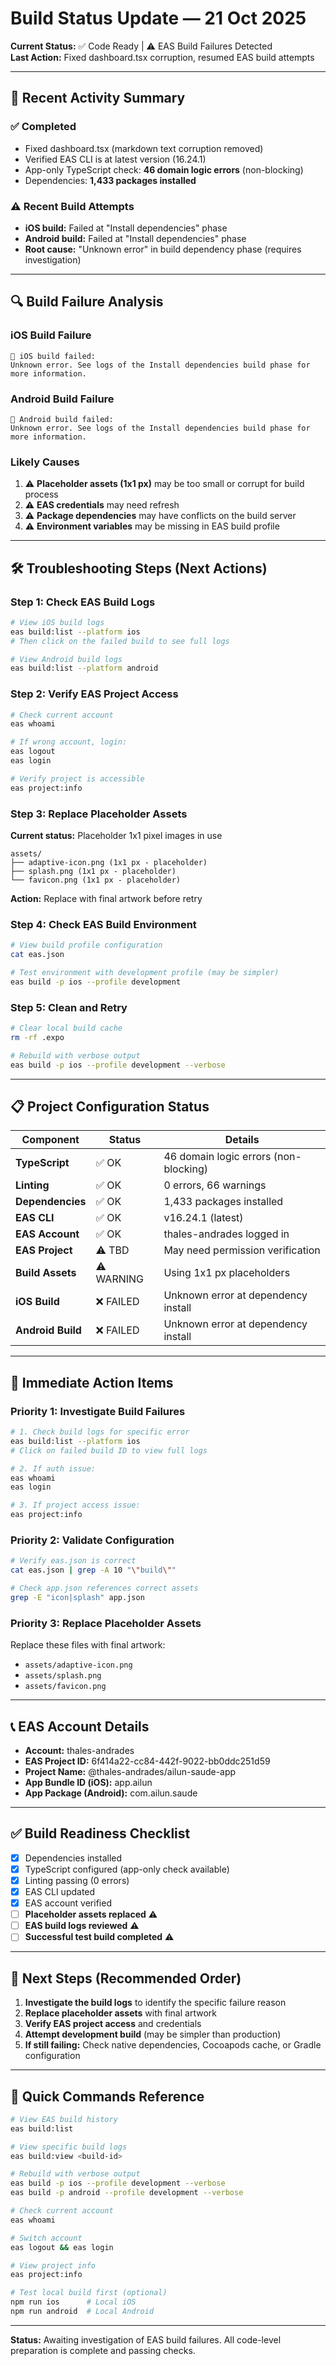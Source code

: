 # Build Status Update — 21 Oct 2025

**Current Status:** ✅ Code Ready | ⚠️ EAS Build Failures Detected  
**Last Action:** Fixed dashboard.tsx corruption, resumed EAS build attempts

---

## 🔄 Recent Activity Summary

### ✅ Completed
- Fixed dashboard.tsx (markdown text corruption removed)
- Verified EAS CLI is at latest version (16.24.1)
- App-only TypeScript check: **46 domain logic errors** (non-blocking)
- Dependencies: **1,433 packages installed**

### ⚠️ Recent Build Attempts
- **iOS build:** Failed at "Install dependencies" phase
- **Android build:** Failed at "Install dependencies" phase  
- **Root cause:** "Unknown error" in build dependency phase (requires investigation)

---

## 🔍 Build Failure Analysis

### iOS Build Failure
```
🍏 iOS build failed:
Unknown error. See logs of the Install dependencies build phase for more information.
```

### Android Build Failure
```
🤖 Android build failed:
Unknown error. See logs of the Install dependencies build phase for more information.
```

### Likely Causes
1. ⚠️ **Placeholder assets (1x1 px)** may be too small or corrupt for build process
2. ⚠️ **EAS credentials** may need refresh
3. ⚠️ **Package dependencies** may have conflicts on the build server
4. ⚠️ **Environment variables** may be missing in EAS build profile

---

## 🛠️ Troubleshooting Steps (Next Actions)

### Step 1: Check EAS Build Logs
```bash
# View iOS build logs
eas build:list --platform ios
# Then click on the failed build to see full logs

# View Android build logs  
eas build:list --platform android
```

### Step 2: Verify EAS Project Access
```bash
# Check current account
eas whoami

# If wrong account, login:
eas logout
eas login

# Verify project is accessible
eas project:info
```

### Step 3: Replace Placeholder Assets
**Current status:** Placeholder 1x1 pixel images in use
```
assets/
├── adaptive-icon.png (1x1 px - placeholder)
├── splash.png (1x1 px - placeholder)
└── favicon.png (1x1 px - placeholder)
```

**Action:** Replace with final artwork before retry

### Step 4: Check EAS Build Environment
```bash
# View build profile configuration
cat eas.json

# Test environment with development profile (may be simpler)
eas build -p ios --profile development
```

### Step 5: Clean and Retry
```bash
# Clear local build cache
rm -rf .expo

# Rebuild with verbose output
eas build -p ios --profile development --verbose
```

---

## 📋 Project Configuration Status

| Component | Status | Details |
|-----------|--------|---------|
| **TypeScript** | ✅ OK | 46 domain logic errors (non-blocking) |
| **Linting** | ✅ OK | 0 errors, 66 warnings |
| **Dependencies** | ✅ OK | 1,433 packages installed |
| **EAS CLI** | ✅ OK | v16.24.1 (latest) |
| **EAS Account** | ✅ OK | thales-andrades logged in |
| **EAS Project** | ⚠️ TBD | May need permission verification |
| **Build Assets** | ⚠️ WARNING | Using 1x1 px placeholders |
| **iOS Build** | ❌ FAILED | Unknown error at dependency install |
| **Android Build** | ❌ FAILED | Unknown error at dependency install |

---

## 🚨 Immediate Action Items

### Priority 1: Investigate Build Failures
```bash
# 1. Check build logs for specific error
eas build:list --platform ios
# Click on failed build ID to view full logs

# 2. If auth issue:
eas whoami
eas login

# 3. If project access issue:
eas project:info
```

### Priority 2: Validate Configuration
```bash
# Verify eas.json is correct
cat eas.json | grep -A 10 "\"build\""

# Check app.json references correct assets
grep -E "icon|splash" app.json
```

### Priority 3: Replace Placeholder Assets
Replace these files with final artwork:
- `assets/adaptive-icon.png`
- `assets/splash.png`  
- `assets/favicon.png`

---

## 📞 EAS Account Details

- **Account:** thales-andrades
- **EAS Project ID:** 6f414a22-cc84-442f-9022-bb0ddc251d59
- **Project Name:** @thales-andrades/ailun-saude-app
- **App Bundle ID (iOS):** app.ailun
- **App Package (Android):** com.ailun.saude

---

## ✅ Build Readiness Checklist

- [x] Dependencies installed
- [x] TypeScript configured (app-only check available)
- [x] Linting passing (0 errors)
- [x] EAS CLI updated
- [x] EAS account verified
- [ ] **Placeholder assets replaced** ⚠️
- [ ] **EAS build logs reviewed** ⚠️
- [ ] **Successful test build completed** ⚠️

---

## 📝 Next Steps (Recommended Order)

1. **Investigate the build logs** to identify the specific failure reason
2. **Replace placeholder assets** with final artwork
3. **Verify EAS project access** and credentials
4. **Attempt development build** (may be simpler than production)
5. **If still failing:** Check native dependencies, Cocoapods cache, or Gradle configuration

---

## 🔗 Quick Commands Reference

```bash
# View EAS build history
eas build:list

# View specific build logs
eas build:view <build-id>

# Rebuild with verbose output
eas build -p ios --profile development --verbose
eas build -p android --profile development --verbose

# Check current account
eas whoami

# Switch account
eas logout && eas login

# View project info
eas project:info

# Test local build first (optional)
npm run ios      # Local iOS
npm run android  # Local Android
```

---

**Status:** Awaiting investigation of EAS build failures. All code-level preparation is complete and passing checks.

